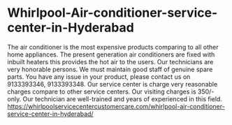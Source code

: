 # Whirlpool-Air-conditioner-service-center-in-Hyderabad
  The air conditioner is the most expensive products comparing to all other home appliances. The present generation air conditioners are fixed with inbuilt heaters this provides the hot air to the users. Our technicians are very honorable persons. We must maintain good staff of genuine spare parts.  You have any issue in your product, please contact us on 9133393346, 9133393348. Our service center is charge very reasonable charges compare to other service centers. Our visiting charges is 350/- only. Our technician are well-trained and years of experienced in this field.   https://whirlpoolservicecentercustomercare.com/whirlpool-air-conditioner-service-center-in-hyderabad/
